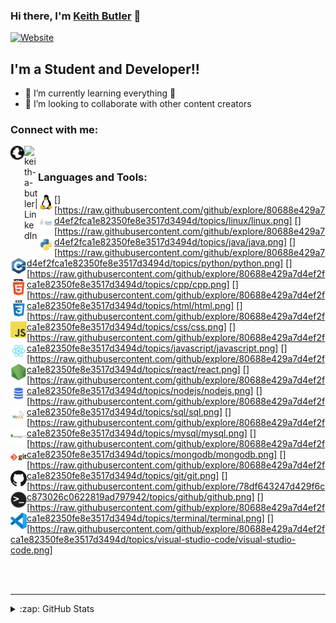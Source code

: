 ### Hi there, I'm [Keith Butler][website] 👋 

[![Website](https://img.shields.io/website?label=keithbutler.xyz&style=for-the-badge&url=https%3A%2F%2Fkeithbutler.xyz)](https://keithbutler.xyz)

## I'm a Student and Developer!!

- 🌱 I’m currently learning everything 🤣
- 👯 I’m looking to collaborate with other content creators

### Connect with me:

[<img align="left" alt="keithbutler.xyz" width="22px" src="https://raw.githubusercontent.com/iconic/open-iconic/master/svg/globe.svg" />][website]
[<img align="left" alt="keith-a-butler| LinkedIn" width="22px" src="https://cdn.jsdelivr.net/npm/simple-icons@v3/icons/linkedin.svg" />][linkedin]

<br />

### Languages and Tools:

[<img align="left" alt="Linux" width="26px" src="https://raw.githubusercontent.com/github/explore/80688e429a7d4ef2fca1e82350fe8e3517d3494d/topics/linux/linux.png" />][https://raw.githubusercontent.com/github/explore/80688e429a7d4ef2fca1e82350fe8e3517d3494d/topics/linux/linux.png]
[<img align="left" alt="Java" width="26px" src="https://raw.githubusercontent.com/github/explore/80688e429a7d4ef2fca1e82350fe8e3517d3494d/topics/java/java.png" />][https://raw.githubusercontent.com/github/explore/80688e429a7d4ef2fca1e82350fe8e3517d3494d/topics/java/java.png]
[<img align="left" alt="Python" width="26px" src="https://raw.githubusercontent.com/github/explore/80688e429a7d4ef2fca1e82350fe8e3517d3494d/topics/python/python.png" />][https://raw.githubusercontent.com/github/explore/80688e429a7d4ef2fca1e82350fe8e3517d3494d/topics/python/python.png]
[<img align="left" alt="C++" width="26px" src="https://raw.githubusercontent.com/github/explore/80688e429a7d4ef2fca1e82350fe8e3517d3494d/topics/cpp/cpp.png" />][https://raw.githubusercontent.com/github/explore/80688e429a7d4ef2fca1e82350fe8e3517d3494d/topics/cpp/cpp.png]
[<img align="left" alt="HTML5" width="26px" src="https://raw.githubusercontent.com/github/explore/80688e429a7d4ef2fca1e82350fe8e3517d3494d/topics/html/html.png" />][https://raw.githubusercontent.com/github/explore/80688e429a7d4ef2fca1e82350fe8e3517d3494d/topics/html/html.png]
[<img align="left" alt="CSS3" width="26px" src="https://raw.githubusercontent.com/github/explore/80688e429a7d4ef2fca1e82350fe8e3517d3494d/topics/css/css.png" />][https://raw.githubusercontent.com/github/explore/80688e429a7d4ef2fca1e82350fe8e3517d3494d/topics/css/css.png]
[<img align="left" alt="JavaScript" width="26px" src="https://raw.githubusercontent.com/github/explore/80688e429a7d4ef2fca1e82350fe8e3517d3494d/topics/javascript/javascript.png" />][https://raw.githubusercontent.com/github/explore/80688e429a7d4ef2fca1e82350fe8e3517d3494d/topics/javascript/javascript.png]
[<img align="left" alt="React" width="26px" src="https://raw.githubusercontent.com/github/explore/80688e429a7d4ef2fca1e82350fe8e3517d3494d/topics/react/react.png" />][https://raw.githubusercontent.com/github/explore/80688e429a7d4ef2fca1e82350fe8e3517d3494d/topics/react/react.png]
[<img align="left" alt="Node.js" width="26px" src="https://raw.githubusercontent.com/github/explore/80688e429a7d4ef2fca1e82350fe8e3517d3494d/topics/nodejs/nodejs.png" />][https://raw.githubusercontent.com/github/explore/80688e429a7d4ef2fca1e82350fe8e3517d3494d/topics/nodejs/nodejs.png]
[<img align="left" alt="SQL" width="26px" src="https://raw.githubusercontent.com/github/explore/80688e429a7d4ef2fca1e82350fe8e3517d3494d/topics/sql/sql.png" />][https://raw.githubusercontent.com/github/explore/80688e429a7d4ef2fca1e82350fe8e3517d3494d/topics/sql/sql.png]
[<img align="left" alt="MySQL" width="26px" src="https://raw.githubusercontent.com/github/explore/80688e429a7d4ef2fca1e82350fe8e3517d3494d/topics/mysql/mysql.png" />][https://raw.githubusercontent.com/github/explore/80688e429a7d4ef2fca1e82350fe8e3517d3494d/topics/mysql/mysql.png]
[<img align="left" alt="MongoDB" width="26px" src="https://raw.githubusercontent.com/github/explore/80688e429a7d4ef2fca1e82350fe8e3517d3494d/topics/mongodb/mongodb.png" />][https://raw.githubusercontent.com/github/explore/80688e429a7d4ef2fca1e82350fe8e3517d3494d/topics/mongodb/mongodb.png]
[<img align="left" alt="Git" width="26px" src="https://raw.githubusercontent.com/github/explore/80688e429a7d4ef2fca1e82350fe8e3517d3494d/topics/git/git.png" />][https://raw.githubusercontent.com/github/explore/80688e429a7d4ef2fca1e82350fe8e3517d3494d/topics/git/git.png]
[<img align="left" alt="GitHub" width="26px" src="https://raw.githubusercontent.com/github/explore/78df643247d429f6cc873026c0622819ad797942/topics/github/github.png" />][https://raw.githubusercontent.com/github/explore/78df643247d429f6cc873026c0622819ad797942/topics/github/github.png]
[<img align="left" alt="Terminal" width="26px" src="https://raw.githubusercontent.com/github/explore/80688e429a7d4ef2fca1e82350fe8e3517d3494d/topics/terminal/terminal.png" />][https://raw.githubusercontent.com/github/explore/80688e429a7d4ef2fca1e82350fe8e3517d3494d/topics/terminal/terminal.png]
[<img align="left" alt="Visual Studio Code" width="26px" src="https://raw.githubusercontent.com/github/explore/80688e429a7d4ef2fca1e82350fe8e3517d3494d/topics/visual-studio-code/visual-studio-code.png" />][https://raw.githubusercontent.com/github/explore/80688e429a7d4ef2fca1e82350fe8e3517d3494d/topics/visual-studio-code/visual-studio-code.png]

<br />
<br />

---

<!-- <details> -->
<!--   <summary>:zap: Recent GitHub Activity</summary> -->
  
<!-- <\!--START_SECTION:activity-\-> -->
<!-- <\!--END_SECTION:activity-\-> -->

<!-- </details> -->

<details>
  <summary>:zap: GitHub Stats</summary>

  <img align="left" alt="KeithButler-WIT's GitHub Stats" src="https://github-readme-stats.vercel.app/api?username=KeithButler-WIT&show_icons=true&hide_border=true" />

</details>

[website]: https://keithbutler.xyz
[linkedin]: https://linkedin.com/in/keith-a-butler
